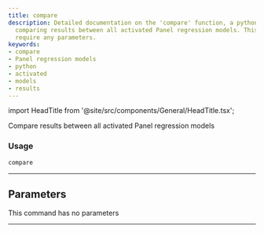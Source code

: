 ```yaml
---
title: compare
description: Detailed documentation on the 'compare' function, a python command for
  comparing results between all activated Panel regression models. This function doesn't
  require any parameters.
keywords:
- compare
- Panel regression models
- python
- activated
- models
- results
---
```


import HeadTitle from '@site/src/components/General/HeadTitle.tsx';

<HeadTitle title="econometrics /compare - Reference | OpenBB Terminal Docs" />

Compare results between all activated Panel regression models

### Usage

```python
compare
```

---

## Parameters

This command has no parameters


---
